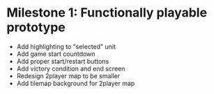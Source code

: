 # Milestone 1: Functionally playable prototype
- Add highlighting to "selected" unit
- Add game start countdown
- Add proper start/restart buttons
- Add victory condition and end screen
- Redesign 2player map to be smaller
- Add tilemap background for 2player map

